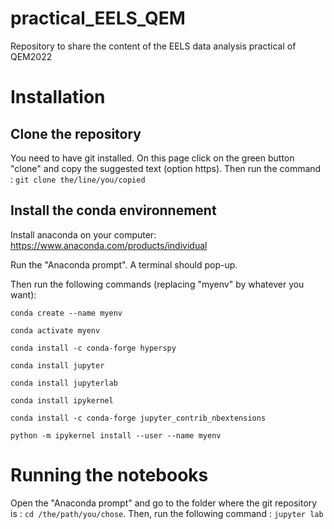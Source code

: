 # practical_EELS_QEM
Repository to share the content of the EELS data analysis practical of QEM2022

# Installation

## Clone the repository
You need to have git installed. On this page click on the green button "clone" and copy the suggested text (option https). Then run the command :
`git clone the/line/you/copied`

## Install the conda environnement

Install anaconda on your computer: https://www.anaconda.com/products/individual

Run the "Anaconda prompt". A terminal should pop-up. 

Then run the following commands (replacing "myenv" by whatever you want): 

```
conda create --name myenv

conda activate myenv

conda install -c conda-forge hyperspy 

conda install jupyter

conda install jupyterlab

conda install ipykernel

conda install -c conda-forge jupyter_contrib_nbextensions

python -m ipykernel install --user --name myenv
```

# Running the notebooks

Open the "Anaconda prompt" and go to the folder where the git repository is : `cd /the/path/you/chose`. Then, run the following command : `jupyter lab`
